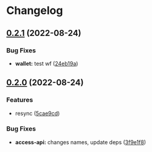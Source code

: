 # Changelog

## [0.2.1](https://github.com/web3-storage/ucan-protocol/compare/wallet-v0.2.0...wallet-v0.2.1) (2022-08-24)


### Bug Fixes

* **wallet:** test wf ([24eb19a](https://github.com/web3-storage/ucan-protocol/commit/24eb19a6d141ee0e74dac005560e055abc051181))

## [0.2.0](https://github.com/web3-storage/ucan-protocol/compare/wallet-v0.1.0...wallet-v0.2.0) (2022-08-24)


### Features

* resync ([5cae9cd](https://github.com/web3-storage/ucan-protocol/commit/5cae9cd55cfcc06046eb23a2f33931299dd07ff5))


### Bug Fixes

* **access-api:** changes names, update deps ([3f9e1f8](https://github.com/web3-storage/ucan-protocol/commit/3f9e1f800728f57a9b194154c1b2e0133aa5bca4))
